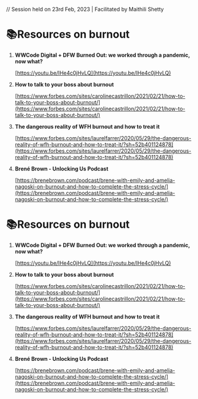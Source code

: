 // Session held on 23rd Feb, 2023 | Facilitated by Maithili Shetty

# 📚Resources on burnout

1. **WWCode Digital + DFW Burned Out: we worked through a pandemic, now what?**
    
    [https://youtu.be/IHe4c0jHvLQ](https://youtu.be/IHe4c0jHvLQ)
    
2. **How to talk to your boss about burnout**
    
    [https://www.forbes.com/sites/carolinecastrillon/2021/02/21/how-to-talk-to-your-boss-about-burnout/](https://www.forbes.com/sites/carolinecastrillon/2021/02/21/how-to-talk-to-your-boss-about-burnout/)
    
3. **The dangerous reality of WFH burnout and how to treat it**
    
    [https://www.forbes.com/sites/laurelfarrer/2020/05/29/the-dangerous-reality-of-wfh-burnout-and-how-to-treat-it/?sh=52b401124878](https://www.forbes.com/sites/laurelfarrer/2020/05/29/the-dangerous-reality-of-wfh-burnout-and-how-to-treat-it/?sh=52b401124878)
    
4. **Brené Brown - Unlocking Us Podcast**
    
    [https://brenebrown.com/podcast/brene-with-emily-and-amelia-nagoski-on-burnout-and-how-to-complete-the-stress-cycle/](https://brenebrown.com/podcast/brene-with-emily-and-amelia-nagoski-on-burnout-and-how-to-complete-the-stress-cycle/)

# 📚Resources on burnout

1. **WWCode Digital + DFW Burned Out: we worked through a pandemic, now what?**
    
    [https://youtu.be/IHe4c0jHvLQ](https://youtu.be/IHe4c0jHvLQ)
    
2. **How to talk to your boss about burnout**
    
    [https://www.forbes.com/sites/carolinecastrillon/2021/02/21/how-to-talk-to-your-boss-about-burnout/](https://www.forbes.com/sites/carolinecastrillon/2021/02/21/how-to-talk-to-your-boss-about-burnout/)
    
3. **The dangerous reality of WFH burnout and how to treat it**
    
    [https://www.forbes.com/sites/laurelfarrer/2020/05/29/the-dangerous-reality-of-wfh-burnout-and-how-to-treat-it/?sh=52b401124878](https://www.forbes.com/sites/laurelfarrer/2020/05/29/the-dangerous-reality-of-wfh-burnout-and-how-to-treat-it/?sh=52b401124878)
    
4. **Brené Brown - Unlocking Us Podcast**
    
    [https://brenebrown.com/podcast/brene-with-emily-and-amelia-nagoski-on-burnout-and-how-to-complete-the-stress-cycle/](https://brenebrown.com/podcast/brene-with-emily-and-amelia-nagoski-on-burnout-and-how-to-complete-the-stress-cycle/)
